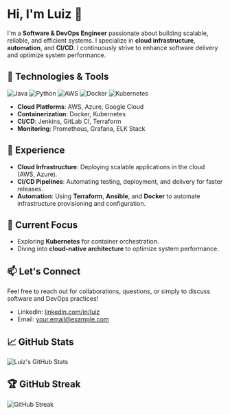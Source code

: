 # Hi, I'm Luiz 👋

I'm a **Software & DevOps Engineer** passionate about building scalable, reliable, and efficient systems. I specialize in **cloud infrastructure**, **automation**, and **CI/CD**. I continuously strive to enhance software delivery and optimize system performance.

## 🔧 Technologies & Tools

![Java](https://img.shields.io/badge/-Java-black?logo=java)
![Python](https://img.shields.io/badge/-Python-black?logo=python)
![AWS](https://img.shields.io/badge/-AWS-black?logo=amazonaws)
![Docker](https://img.shields.io/badge/-Docker-black?logo=docker)
![Kubernetes](https://img.shields.io/badge/-Kubernetes-black?logo=kubernetes)

- **Cloud Platforms**: AWS, Azure, Google Cloud
- **Containerization**: Docker, Kubernetes
- **CI/CD**: Jenkins, GitLab CI, Terraform
- **Monitoring**: Prometheus, Grafana, ELK Stack

## 🚀 Experience

- **Cloud Infrastructure**: Deploying scalable applications in the cloud (AWS, Azure).
- **CI/CD Pipelines**: Automating testing, deployment, and delivery for faster releases.
- **Automation**: Using **Terraform**, **Ansible**, and **Docker** to automate infrastructure provisioning and configuration.

## 🌱 Current Focus

- Exploring **Kubernetes** for container orchestration.
- Diving into **cloud-native architecture** to optimize system performance.

## 📫 Let's Connect

Feel free to reach out for collaborations, questions, or simply to discuss software and DevOps practices!

- LinkedIn: [linkedin.com/in/luiz](https://www.linkedin.com/in/luiz)
- Email: [your.email@example.com](mailto:your.email@example.com)

## 📈 GitHub Stats

![Luiz's GitHub Stats](https://github-readme-stats.vercel.app/api?username=luiz&show_icons=true&hide_title=true&count_private=true&hide=prs&theme=radical&line_height=27)

## 🏆 GitHub Streak

![GitHub Streak](https://github-readme-streak-stats.herokuapp.com/?user=luiz&theme=radical)
